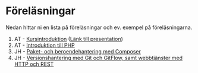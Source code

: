 # Föreläsningar
Nedan hittar ni en lista på föreläsningar och ev. exempel på föreläsningarna.

1. AT - [Kursintroduktion](1/lecture.md) ([Länk till presentation](http://www.slideshare.net/AntonTibblin/vt17-da287a-kursintroduktion))
2. AT - [Introduktion till PHP](http://www.slideshare.net/AntonTibblin/vt17da287aintro-till-php)
2. JH - [Paket- och beroendehantering med Composer](composer.pdf)
2. JH - [Versionshantering med Git och GitFlow, samt webbtjänster med HTTP och REST](versionshantering_rest.pdf)
